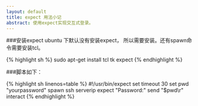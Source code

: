 ```yaml
---
layout: default
title: expect 用法小记
abstract: 使用expect实现交互式登录。
---
```



###安装expect
ubuntu 下默认没有安装expect， 所以需要安装。还有spawn命令需要安装tcl。

{% highlight sh %}
sudo apt-get install tcl tk expect
{% endhighlight %}

###脚本如下：

{% highlight sh linenos=table %}
#!/usr/bin/expect
set timeout 30
set pwd "yourpassword"
spawn ssh serverip
expect "Password:"
send "$pwd\r"
interact
{% endhighlight %}
